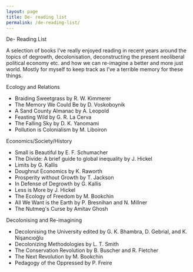 ```yaml
---
layout: page
title: De- reading list
permalink: /de-reading-list/
---
```


De- Reading List

  A selection of books I’ve really enjoyed reading in recent years around the topics of degrowth, decolonisation, deconstructing the present neoliberal political economy etc. and how we can re-imagine a better and more just world. Mostly for myself to keep track as I’ve a terrible memory for these things.

Ecology and Relations
* Braiding Sweetgrass by R. W. Kimmerer
* The Memory We Could Be by D. Voskoboynik
* A Sand County Almanac by A. Leopold
* Feasting Wild by G. R. La Cerva
* The Falling Sky by D. K. Yanomami
* Pollution is Colonialism by M. Liboiron

Economics/Society/History
* Small is Beautiful by E. F. Schumacher
* The Divide: A brief guide to global inequality by J. Hickel
* Limits by G. Kallis
* Doughnut Economics by K. Raworth
* Prosperity without Growth by T. Jackson
* In Defense of Degrowth by G. Kallis
* Less is More by J. Hickel
* The Ecology of Freedom by M. Bookchin
* All We Want is the Earth by P. Bresnihan and N. Millner
* The Nutmeg's Curse by Amitav Ghosh

Decolonising and Re-imagining
* Decolonising the University edited by G. K. Bhambra, D. Gebrial, and K. Nişancıoğlu
* Decolonizing Methodologies by L. T. Smith
* The Conservation Revolution by B. Buscher and R. Fletcher
* The Next Revolution by M. Bookchin
* Pedagogy of the Oppressed by P. Freire
